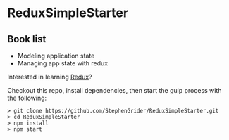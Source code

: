 # ReduxSimpleStarter
## Book list
* Modeling application state
* Managing app state with redux

Interested in learning [Redux](https://www.udemy.com/react-redux/)?


Checkout this repo, install dependencies, then start the gulp process with the following:

```
> git clone https://github.com/StephenGrider/ReduxSimpleStarter.git
> cd ReduxSimpleStarter
> npm install
> npm start
```
